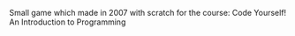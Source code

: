 Small game which made in 2007 with scratch for the course: Code Yourself! An Introduction to Programming
